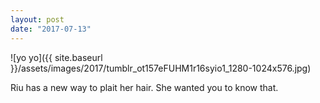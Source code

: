 ```yaml
---
layout: post
date: "2017-07-13"
---
```


![yo yo]({{ site.baseurl }}/assets/images/2017/tumblr_ot157eFUHM1r16syio1_1280-1024x576.jpg)

Riu has a new way to plait her hair. She wanted you to know that.
